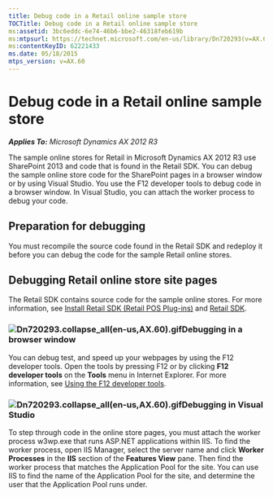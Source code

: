 ```yaml
---
title: Debug code in a Retail online sample store
TOCTitle: Debug code in a Retail online sample store
ms:assetid: 3bc6eddc-6e74-46b6-bbe2-46318feb619b
ms:mtpsurl: https://technet.microsoft.com/en-us/library/Dn720293(v=AX.60)
ms:contentKeyID: 62221433
ms.date: 05/18/2015
mtps_version: v=AX.60
---
```


# Debug code in a Retail online sample store 


_**Applies To:** Microsoft Dynamics AX 2012 R3_

The sample online stores for Retail in Microsoft Dynamics AX 2012 R3 use SharePoint 2013 and code that is found in the Retail SDK. You can debug the sample online store code for the SharePoint pages in a browser window or by using Visual Studio. You use the F12 developer tools to debug code in a browser window. In Visual Studio, you can attach the worker process to debug your code.

## Preparation for debugging

You must recompile the source code found in the Retail SDK and redeploy it before you can debug the code for the sample Retail online stores.

## Debugging Retail online store site pages

The Retail SDK contains source code for the sample online stores. For more information, see [Install Retail SDK (Retail POS Plug-ins)](install-retail-sdk-retail-pos-plug-ins.md) and [Retail SDK](retail-sdk.md).

### ![Dn720293.collapse\_all(en-us,AX.60).gif](images/Gg841655.collapse_all(en-us,AX.60).gif "Dn720293.collapse_all(en-us,AX.60).gif")Debugging in a browser window

You can debug test, and speed up your webpages by using the F12 developer tools. Open the tools by pressing F12 or by clicking **F12 developer tools** on the **Tools** menu in Internet Explorer. For more information, see [Using the F12 developer tools](http://go.microsoft.com/fwlink/?linkid=335860).

### ![Dn720293.collapse\_all(en-us,AX.60).gif](images/Gg841655.collapse_all(en-us,AX.60).gif "Dn720293.collapse_all(en-us,AX.60).gif")Debugging in Visual Studio

To step through code in the online store pages, you must attach the worker process w3wp.exe that runs ASP.NET applications within IIS. To find the worker process, open IIS Manager, select the server name and click **Worker Processes** in the **IIS** section of the **Features View** pane. Then find the worker process that matches the Application Pool for the site. You can use IIS to find the name of the Application Pool for the site, and determine the user that the Application Pool runs under.

  


